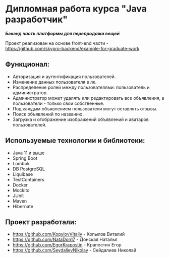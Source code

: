 # Дипломная работа курса "Java разработчик"
***Бэкэнд часть платформы для перепродажи вещей***

Проект реализован на основе front-end части - https://github.com/skypro-backend/example-for-graduate-work

## Функционал:
* Авторизация и аутентификация пользователей.
* Изменение данных пользователя в лк.
* Распределение ролей между пользователями: пользователь и администратор.
* Администратор может удалять или редактировать все объявления, а пользователи - только свои собственные.
* Под каждым объявлением пользователи могут оставлять отзывы.
* Поиск объявлений по названию.
* Загрузка и отображение изображений объявлений и аватаров пользователей.

## Используемые технологии и библиотеки:

- Java 11 и выше
- Spring Boot
- Lombok
- DB PostgreSQL
- Liquibase
- TestContainers
- Docker
- Mockito
- JUnit
- Maven
- Hibernate

## Проект разработали: 

- https://github.com/KopylovVitaliy - Копылов Виталий
- https://github.com/NataDon17 - Донская Наталья
- https://github.com/EgorKrapostin - Крапостин Егор
- https://github.com/SeydalievNikolay - Сейдалиев Николай